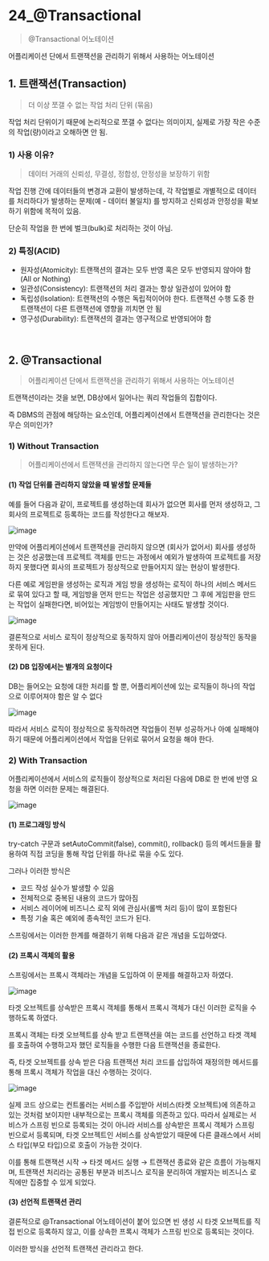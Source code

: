 # 24_@Transactional

> @Transactional 어노테이션

어플리케이션 단에서 트랜잭션을 관리하기 위해서 사용하는 어노테이션

## 1. 트랜잭션(Transaction)

> 더 이상 쪼갤 수 없는 작업 처리 단위 (묶음)

작업 처리 단위이기 때문에 논리적으로 쪼갤 수 없다는 의미이지, 실제로 가장 작은 수준의 작업(량)이라고 오해하면 안 됨.

### 1) 사용 이유?

> 데이터 거래의 신뢰성, 무결성, 정합성, 안정성을 보장하기 위함

작업 진행 간에 데이터들의 변경과 교환이 발생하는데, 각 작업별로 개별적으로 데이터를 처리하다가 발생하는 문제(예 - 데이터 불일치) 를 방지하고 신뢰성과 안정성을 확보하기 위함에 목적이 있음.

단순히 작업을 한 번에 벌크(bulk)로 처리하는 것이 아님.

### 2) 특징(ACID)

- 원자성(Atomicity): 트랜잭션의 결과는 모두 반영 혹은 모두 반영되지 않아야 함(All or Nothing)
- 일관성(Consistency): 트랜잭션의 처리 결과는 항상 일관성이 있어야 함
- 독립성(Isolation): 트랜잭션의 수행은 독립적이어야 한다. 트랜잭션 수행 도중 한 트랜잭션이 다른 트랜잭션에 영향을 끼치면 안 됨
- 영구성(Durability): 트랜잭션의 결과는 영구적으로 반영되어야 함

<br>

## 2. @Transactional

>  어플리케이션 단에서 트랜잭션을 관리하기 위해서 사용하는 어노테이션

트랜잭션이라는 것을 보면, DB상에서 일어나는 쿼리 작업들의 집합이다.

즉 DBMS의 관점에 해당하는 요소인데, 어플리케이션에서 트랜잭션을 관리한다는 것은 무슨 의미인가?

### 1) Without Transaction

> 어플리케이션에서 트랜잭션을 관리하지 않는다면 무슨 일이 발생하는가?

#### (1) 작업 단위를 관리하지 않았을 때 발생할 문제들

예를 들어 다음과 같이, 프로젝트를 생성하는데 회사가 없으면 회사를 먼저 생성하고, 그 회사의 프로젝트로 등록하는 코드를 작성한다고 해보자.

![image](https://github.com/user-attachments/assets/520f6b11-228d-4008-b6bc-1ca2843bce99)

만약에 어플리케이션에서 트랜잭션을 관리하지 않으면 (회사가 없어서) 회사를 생성하는 것은 성공했는데 프로젝트 객체를 만드는 과정에서 예외가 발생하여 프로젝트를 저장하지 못했다면 회사의 프로젝트가 정상적으로 만들어지지 않는 현상이 발생한다.

다른 예로 게임판을 생성하는 로직과 게임 방을 생성하는 로직이 하나의 서비스 메서드로 묶여 있다고 할 때, 게임방을 먼저 만드는 작업은 성공했지만 그 후에 게임판을 만드는 작업이 실패한다면, 비어있는 게임방이 만들어지는 사태도 발생할 것이다.

![image](https://github.com/user-attachments/assets/d6ffaa58-8569-4251-a6c6-ee6e3bfa0a66)

결론적으로 서비스 로직이 정상적으로 동작하지 않아 어플리케이션이 정상적인 동작을 못하게 된다.

#### (2) DB 입장에서는 별개의 요청이다

DB는 들어오는 요청에 대한 처리를 할 뿐, 어플리케이션에 있는 로직들이 하나의 작업으로 이루어져야 함은 알 수 없다

![image](https://github.com/user-attachments/assets/0f3824b0-f1fc-445a-8b9e-333832175dde)

따라서 서비스 로직이 정상적으로 동작하려면 작업들이 전부 성공하거나 아예 실패해야하기 때문에 어플리케이션에서 작업을 단위로 묶어서 요청을 해야 한다.

### 2) With Transaction

어플리케이션에서 서비스의 로직들이 정상적으로 처리된 다음에 DB로 한 번에 반영 요청을 하면 이러한 문제는 해결된다. 

![image](https://github.com/user-attachments/assets/39028c20-b733-4d54-867b-2f11bb97a112)

#### (1) 프로그래밍 방식

try-catch 구문과 setAutoCommit(false), commit(), rollback() 등의 메서드들을 활용하여 직접 코딩을 통해 작업 단위를 하나로 묶을 수도 있다.

그러나 이러한 방식은

- 코드 작성 실수가 발생할 수 있음
- 전체적으로 중복된 내용의 코드가 많아짐
- 서비스 레이어에 비즈니스 로직 외에 관심사(롤백 처리 등)이 많이 포함된다
- 특정 기술 혹은 예외에 종속적인 코드가 된다.

스프링에서는 이러한 한계를 해결하기 위해 다음과 같은 개념을 도입하였다.

#### (2) 프록시 객체의 활용

스프링에서는 프록시 객체라는 개념을 도입하여 이 문제를 해결하고자 하였다.

![image](https://github.com/user-attachments/assets/a87f9f4a-84f9-4a57-8593-f947a45e0675)

타겟 오브젝트를 상속받은 프록시 객체를 통해서 프록시 객체가 대신 이러한 로직을 수행하도록 하였다.

프록시 객체는 타겟 오브젝트를 상속 받고 트랜잭션을 여는 코드를 선언하고 타겟 객체를 호출하여 수행하고자 했던 로직들을 수행한 다음 트랜잭션을 종료한다.

즉, 타겟 오브젝트를 상속 받은 다음 트랜잭션 처리 코드를 삽입하여 재정의한 메서드를 통해 프록시 객체가 작업을 대신 수행하는 것이다.

![image](https://github.com/user-attachments/assets/54d430f9-1966-440f-a8c7-d99c9960fb47)

실제 코드 상으로는 컨트롤러는 서비스를 주입받아 서비스(타켓 오브젝트)에 의존하고 있는 것처럼 보이지만 내부적으로는 프록시 객체를 의존하고 있다. 따라서 실제로는 서비스가 스프링 빈으로 등록되는 것이 아니라 서비스를 상속받은 프록시 객체가 스프링 빈으로서 등록되며, 타겟 오브젝트인 서비스를 상속받았기 때문에 다른 클래스에서 서비스 타입(부모 타입)으로 호출이 가능한 것이다.

이를 통해 트랜잭션 시작 → 타겟 메서드 실행 → 트랜잭션 종료와 같은 흐름이 가능해지며, 트랜잭션 처리라는 공통된 부분과 비즈니스 로직을 분리하여 개발자는 비즈니스 로직에만 집중할 수 있게 되었다.

#### (3) 선언적 트랜잭션 관리

결론적으로 @Transactional 어노테이션이 붙어 있으면 빈 생성 시 타겟 오브젝트를 직접 빈으로 등록하지 않고, 이를 상속한 프록시 객체가 스프링 빈으로 등록되는 것이다.

이러한 방식을 선언적 트랜잭션 관리라고 한다.



